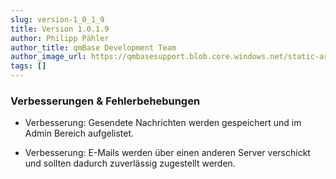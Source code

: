 ```yaml
---
slug: version-1_0_1_9
title: Version 1.0.1.9
author: Philipp Pähler
author_title: qmBase Development Team
author_image_url: https://qmbasesupport.blob.core.windows.net/static-assets/img/persons/paehler_round.png
tags: []
---
```

### Verbesserungen & Fehlerbehebungen

*   Verbesserung: Gesendete Nachrichten werden gespeichert und im Admin Bereich aufgelistet.

*   Verbesserung: E-Mails werden über einen anderen Server verschickt und sollten dadurch zuverlässig zugestellt werden.